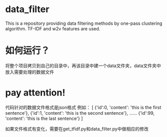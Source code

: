 # data_filter
This is a repository providing data filtering methods by one-pass clustering algorithm. TF-IDF and w2v features are used.

# 如何运行？
将整个项目拷贝到自己的目录中，再该目录中建一个data文件夹，data文件夹中放入需要处理的数据文件

# pay attention!
代码针对的数据文件格式是json格式
例如：
[
{'id':0, 'content': 'this is the first sentence'},
{'id':1, 'content': 'this is the second sentence'},
......
{'id':99, 'content': 'this is the last sentence'}
]

如果文件格式有变化，需要在get_tfidf.py和data_filter.py中做相应的修改
